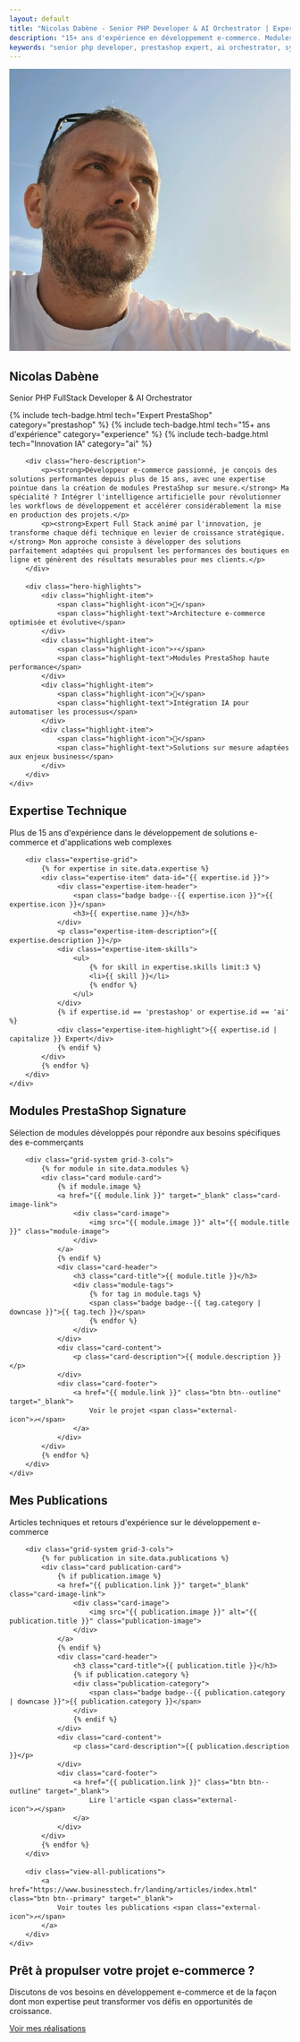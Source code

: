 ```yaml
---
layout: default
title: "Nicolas Dabène - Senior PHP Developer & AI Orchestrator | Expert PrestaShop"
description: "15+ ans d'expérience en développement e-commerce. Modules PrestaShop, architecture e-commerce, AI-assisted development."
keywords: "senior php developer, prestashop expert, ai orchestrator, symfony, e-commerce architecture, php fullstack"
---
```


<!-- HERO SECTION EXECUTIVE -->
<section class="hero-section">
    <div class="container">
        <div class="hero-top">
            <div class="hero-visual">
                <div class="profile-container">
                    <img src="/assets/images/hero/profile-hero.jpg" alt="Nicolas Dabène - Senior PHP Developer" class="profile-image">
                </div>
            </div>
            <div class="hero-header">
                <h1>Nicolas Dabène</h1>
                <p class="hero-subtitle">Senior PHP FullStack Developer & AI Orchestrator</p>
                <div class="hero-badges">
                    {% include tech-badge.html tech="Expert PrestaShop" category="prestashop" %}
                    {% include tech-badge.html tech="15+ ans d'expérience" category="experience" %}
                    {% include tech-badge.html tech="Innovation IA" category="ai" %}
                </div>
            </div>
        </div>
        
        <div class="hero-description">
            <p><strong>Développeur e-commerce passionné, je conçois des solutions performantes depuis plus de 15 ans, avec une expertise pointue dans la création de modules PrestaShop sur mesure.</strong> Ma spécialité ? Intégrer l'intelligence artificielle pour révolutionner les workflows de développement et accélérer considérablement la mise en production des projets.</p>
            <p><strong>Expert Full Stack animé par l'innovation, je transforme chaque défi technique en levier de croissance stratégique.</strong> Mon approche consiste à développer des solutions parfaitement adaptées qui propulsent les performances des boutiques en ligne et génèrent des résultats mesurables pour mes clients.</p>
        </div>

        <div class="hero-highlights">
            <div class="highlight-item">
                <span class="highlight-icon">🚀</span>
                <span class="highlight-text">Architecture e-commerce optimisée et évolutive</span>
            </div>
            <div class="highlight-item">
                <span class="highlight-icon">⚡</span>
                <span class="highlight-text">Modules PrestaShop haute performance</span>
            </div>
            <div class="highlight-item">
                <span class="highlight-icon">🤖</span>
                <span class="highlight-text">Intégration IA pour automatiser les processus</span>
            </div>
            <div class="highlight-item">
                <span class="highlight-icon">🎯</span>
                <span class="highlight-text">Solutions sur mesure adaptées aux enjeux business</span>
            </div>
        </div>
    </div>
</section>

<!-- EXPERTISE HIGHLIGHTS SECTION -->
<section class="section expertise-section">
    <div class="container">
        <div class="section-header">
            <h2>Expertise Technique</h2>
            <p class="section-subtitle">Plus de 15 ans d'expérience dans le développement de solutions e-commerce et d'applications web complexes</p>
        </div>
        
        <div class="expertise-grid">
            {% for expertise in site.data.expertise %}
            <div class="expertise-item" data-id="{{ expertise.id }}">
                <div class="expertise-item-header">
                    <span class="badge badge--{{ expertise.icon }}">{{ expertise.icon }}</span>
                    <h3>{{ expertise.name }}</h3>
                </div>
                <p class="expertise-item-description">{{ expertise.description }}</p>
                <div class="expertise-item-skills">
                    <ul>
                        {% for skill in expertise.skills limit:3 %}
                        <li>{{ skill }}</li>
                        {% endfor %}
                    </ul>
                </div>
                {% if expertise.id == 'prestashop' or expertise.id == 'ai' %}
                <div class="expertise-item-highlight">{{ expertise.id | capitalize }} Expert</div>
                {% endif %}
            </div>
            {% endfor %}
        </div>
    </div>
</section>

<!-- MODULES PRESTASHOP FEATURED SECTION -->
<section class="section modules-section">
    <div class="container">
        <div class="section-header">
            <h2>Modules PrestaShop Signature</h2>
            <p class="section-subtitle">Sélection de modules développés pour répondre aux besoins spécifiques des e-commerçants</p>
        </div>
        
        <div class="grid-system grid-3-cols">
            {% for module in site.data.modules %}
            <div class="card module-card">
                {% if module.image %}
                <a href="{{ module.link }}" target="_blank" class="card-image-link">
                    <div class="card-image">
                        <img src="{{ module.image }}" alt="{{ module.title }}" class="module-image">
                    </div>
                </a>
                {% endif %}
                <div class="card-header">
                    <h3 class="card-title">{{ module.title }}</h3>
                    <div class="module-tags">
                        {% for tag in module.tags %}
                        <span class="badge badge--{{ tag.category | downcase }}">{{ tag.tech }}</span>
                        {% endfor %}
                    </div>
                </div>
                <div class="card-content">
                    <p class="card-description">{{ module.description }}</p>
                </div>
                <div class="card-footer">
                    <a href="{{ module.link }}" class="btn btn--outline" target="_blank">
                        Voir le projet <span class="external-icon">↗</span>
                    </a>
                </div>
            </div>
            {% endfor %}
        </div>
    </div>
</section>

<!-- PUBLICATIONS SECTION -->
<section class="section publications-section">
    <div class="container">
        <div class="section-header">
            <h2>Mes Publications</h2>
            <p class="section-subtitle">Articles techniques et retours d'expérience sur le développement e-commerce</p>
        </div>
        
        <div class="grid-system grid-3-cols">
            {% for publication in site.data.publications %}
            <div class="card publication-card">
                {% if publication.image %}
                <a href="{{ publication.link }}" target="_blank" class="card-image-link">
                    <div class="card-image">
                        <img src="{{ publication.image }}" alt="{{ publication.title }}" class="publication-image">
                    </div>
                </a>
                {% endif %}
                <div class="card-header">
                    <h3 class="card-title">{{ publication.title }}</h3>
                    {% if publication.category %}
                    <div class="publication-category">
                        <span class="badge badge--{{ publication.category | downcase }}">{{ publication.category }}</span>
                    </div>
                    {% endif %}
                </div>
                <div class="card-content">
                    <p class="card-description">{{ publication.description }}</p>
                </div>
                <div class="card-footer">
                    <a href="{{ publication.link }}" class="btn btn--outline" target="_blank">
                        Lire l'article <span class="external-icon">↗</span>
                    </a>
                </div>
            </div>
            {% endfor %}
        </div>
        
        <div class="view-all-publications">
            <a href="https://www.businesstech.fr/landing/articles/index.html" class="btn btn--primary" target="_blank">
                Voir toutes les publications <span class="external-icon">↗</span>
            </a>
        </div>
    </div>
</section>

<!-- CALL TO ACTION FINAL -->
<section class="section cta-section">
    <div class="container">
        <div class="cta-content">
            <h2>Prêt à propulser votre projet e-commerce ?</h2>
            <p>Discutons de vos besoins en développement e-commerce et de la façon dont mon expertise peut transformer vos défis en opportunités de croissance.</p>
            <div class="cta-actions">
                <a href="/projects" class="btn btn--secondary btn--large">Voir mes réalisations</a>
            </div>
        </div>
    </div>
</section>